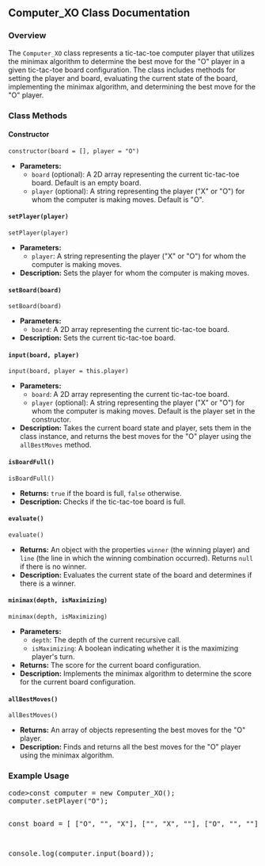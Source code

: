 <body>
  <h2>Computer_XO Class Documentation</h2>
  <h3>Overview</h3>
  <p>The <code>Computer_XO</code> class represents a tic-tac-toe computer player that utilizes the minimax algorithm to determine the best move for the "O" player in a given tic-tac-toe board configuration. The class includes methods for setting the player and board, evaluating the current state of the board, implementing the minimax algorithm, and determining the best move for the "O" player.</p>
  <h3>Class Methods</h3>
  <h4>Constructor</h4>
  <pre><code>constructor(board = [], player = "O")</code></pre>
  <ul>
    <li><strong>Parameters:</strong>
      <ul>
        <li><code>board</code> (optional): A 2D array representing the current tic-tac-toe board. Default is an empty board.</li>
        <li><code>player</code> (optional): A string representing the player ("X" or "O") for whom the computer is making moves. Default is "O".</li>
      </ul>
    </li>
  </ul>
  <h4><code>setPlayer(player)</code></h4>
  <pre><code>setPlayer(player)</code></pre>
  <ul>
    <li><strong>Parameters:</strong>
      <ul>
        <li><code>player</code>: A string representing the player ("X" or "O") for whom the computer is making moves.</li>
      </ul>
    </li>
    <li><strong>Description:</strong> Sets the player for whom the computer is making moves.</li>
  </ul>
  <h4><code>setBoard(board)</code></h4>
  <pre><code>setBoard(board)</code></pre>
  <ul>
    <li><strong>Parameters:</strong>
      <ul>
        <li><code>board</code>: A 2D array representing the current tic-tac-toe board.</li>
      </ul>
    </li>
    <li><strong>Description:</strong> Sets the current tic-tac-toe board.</li>
  </ul>
  <h4><code>input(board, player)</code></h4>
  <pre><code>input(board, player = this.player)</code></pre>
  <ul>
    <li><strong>Parameters:</strong>
      <ul>
        <li><code>board</code>: A 2D array representing the current tic-tac-toe board.</li>
        <li><code>player</code> (optional): A string representing the player ("X" or "O") for whom the computer is making moves. Default is the player set in the constructor.</li>
      </ul>
    </li>
    <li><strong>Description:</strong> Takes the current board state and player, sets them in the class instance, and returns the best moves for the "O" player using the <code>allBestMoves</code> method.</li>
  </ul>
  <h4><code>isBoardFull()</code></h4>
  <pre><code>isBoardFull()</code></pre>
  <ul>
    <li><strong>Returns:</strong> <code>true</code> if the board is full, <code>false</code> otherwise.</li>
    <li><strong>Description:</strong> Checks if the tic-tac-toe board is full.</li>
  </ul>
  <h4><code>evaluate()</code></h4>
  <pre><code>evaluate()</code></pre>
  <ul>
    <li><strong>Returns:</strong> An object with the properties <code>winner</code> (the winning player) and <code>line</code> (the line in which the winning combination occurred). Returns <code>null</code> if there is no winner.</li>
    <li><strong>Description:</strong> Evaluates the current state of the board and determines if there is a winner.</li>
  </ul>
  <h4><code>minimax(depth, isMaximizing)</code></h4>
  <pre><code>minimax(depth, isMaximizing)</code></pre>
  <ul>
    <li><strong>Parameters:</strong>
      <ul>
        <li><code>depth</code>: The depth of the current recursive call.</li>
        <li><code>isMaximizing</code>: A boolean indicating whether it is the maximizing player's turn.</li>
      </ul>
    </li>
    <li><strong>Returns:</strong> The score for the current board configuration.</li>
    <li><strong>Description:</strong> Implements the minimax algorithm to determine the score for the current board configuration.</li>
  </ul>
  <h4><code>allBestMoves()</code></h4>
  <pre><code>allBestMoves()</code></pre>
  <ul>
    <li><strong>Returns:</strong> An array of objects representing the best moves for the "O" player.</li>
    <li><strong>Description:</strong> Finds and returns all the best moves for the "O" player using the minimax algorithm.</li>
  </ul>
  <h3>Example Usage</h3>
  <pre>code>const computer = new Computer_XO();
computer.setPlayer("O");

const board = [
  ["O", "", "X"],
  ["", "X", ""],
  ["O", "", ""]
];

console.log(computer.input(board));</code></pre>
</body>